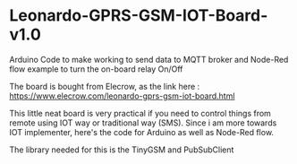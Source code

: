 # Leonardo-GPRS-GSM-IOT-Board-v1.0
Arduino Code to make working to send data to MQTT broker and Node-Red flow example to turn the on-board relay On/Off

The board is bought from Elecrow, as the link here : https://www.elecrow.com/leonardo-gprs-gsm-iot-board.html

This little neat board is very practical if you need to control things from remote using IOT way or traditional way (SMS).
Since i am more towards IOT implementer, here's the code for Arduino as well as Node-Red flow.

The library needed for this is the TinyGSM and PubSubClient

